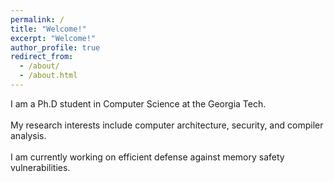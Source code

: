 ```yaml
---
permalink: /
title: "Welcome!"
excerpt: "Welcome!"
author_profile: true
redirect_from: 
  - /about/
  - /about.html
---
```


I am a Ph.D student in Computer Science at the Georgia Tech.<br><br>
My research interests include computer architecture, security, and compiler analysis.<br><br>
I am currently working on efficient defense against memory safety vulnerabilities.

